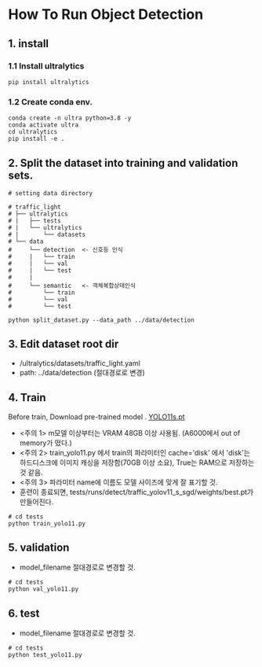 # How To Run Object Detection

## 1. install 
### 1.1 Install ultralytics
```
pip install ultralytics
````

### 1.2 Create conda env.
```
conda create -n ultra python=3.8 -y
conda activate ultra
cd ultralytics
pip install -e .
```

## 2. Split the dataset into training and validation sets.
```
# setting data directory

# traffic_light
# ├── ultralytics
# |   ├── tests
# |   └── ultralytics
# |       └── datasets 
# └── data
#     └── detection  <- 신호등 인식
#     |   └── train 
#     |   └── val  
#     |   └── test
#     |
#     └── semantic   <- 객체복합상태인식
#         └── train 
#         └── val  
#         └── test

python split_dataset.py --data_path ../data/detection
```

## 3. Edit dataset root dir
- /ultralytics/datasets/traffic_light.yaml
- path: ../data/detection (절대경로로 변경)


## 4. Train
Before train, Download pre-trained model . [YOLO11s.pt](https://github.com/ultralytics/assets/releases/download/v8.3.0/yolo11s.pt)

- <주의 1>  m모델 이상부터는 VRAM 48GB 이상 사용됨. (A6000에서 out of memory가 떴다.)
- <주의 2> train_yolo11.py 에서 train의 파라미터인 cache='disk' 에서 'disk'는 하드디스크에 이미지 캐싱을 저장함(70GB 이상 소요), True는 RAM으로 저장하는 것 같음.
- <주의 3> 파라미터 name에 이름도 모델 사이즈에 맞게 잘 표기할 것.
- 훈련이 종료되면, tests/runs/detect/traffic_yolov11_s_sgd/weights/best.pt가 만들어진다.
```
# cd tests
python train_yolo11.py
```

## 5. validation
- model_filename 절대경로로 변경할 것.
```
# cd tests
python val_yolo11.py
```

## 6. test
- model_filename 절대경로로 변경할 것.
```
# cd tests 
python test_yolo11.py 
```


